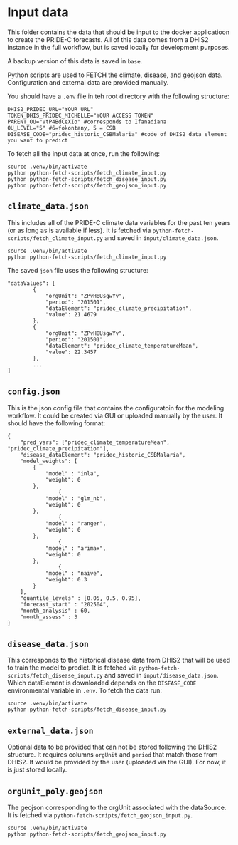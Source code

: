 # Input data

This folder contains the data that should be input to the docker applicatioon to create the PRIDE-C forecasts. All of this data comes from a DHIS2 instance in the full workflow, but is saved locally for development purposes.

A backup version of this data is saved in `base`.

Python scripts are used to FETCH the climate, disease, and geojson data. Configuration and external data are provided manually.

You should have a `.env` file in teh root directory with the following structure:

```
DHIS2_PRIDEC_URL="YOUR URL"
TOKEN_DHIS_PRIDEC_MICHELLE="YOUR ACCESS TOKEN"
PARENT_OU="VtP4BdCeXIo" #corresponds to Ifanadiana
OU_LEVEL="5" #6=fokontany, 5 = CSB
DISEASE_CODE="pridec_historic_CSBMalaria" #code of DHIS2 data element you want to predict
```

To fetch all the input data at once, run the following:

```
source .venv/bin/activate
python python-fetch-scripts/fetch_climate_input.py 
python python-fetch-scripts/fetch_disease_input.py 
python python-fetch-scripts/fetch_geojson_input.py 
```



## `climate_data.json`

This includes all of the PRIDE-C climate data variables for the past ten years (or as long as is available if less). It is fetched via `python-fetch-scripts/fetch_climate_input.py` and saved in `input/climate_data.json`.

```
source .venv/bin/activate
python python-fetch-scripts/fetch_climate_input.py 
```

The saved `json` file uses the following structure:

```
"dataValues": [
        {
            "orgUnit": "ZPvH8UsgwYv",
            "period": "201501",
            "dataElement": "pridec_climate_precipitation",
            "value": 21.4679
        },
        {
            "orgUnit": "ZPvH8UsgwYv",
            "period": "201501",
            "dataElement": "pridec_climate_temperatureMean",
            "value": 22.3457
        },
        ...
]

```

## `config.json`

This is the json config file that contains the configuratoin for the modeling workflow. It could be created via GUI or uploaded manually by the user. It should have the following format:

```
{
    "pred_vars": ["pridec_climate_temperatureMean", "pridec_climate_precipitation"],
    "disease_dataElement": "pridec_historic_CSBMalaria",
    "model_weights": [
        {
            "model" : "inla",
            "weight": 0
        },
                {
            "model" : "glm_nb",
            "weight": 0
        },
                {
            "model" : "ranger",
            "weight": 0
        },
                {
            "model" : "arimax",
            "weight": 0
        },
                {
            "model" : "naive",
            "weight": 0.3
        }
    ],
    "quantile_levels" : [0.05, 0.5, 0.95],
    "forecast_start" : "202504",
    "month_analysis" : 60,
    "month_assess" : 3
}
```

## `disease_data.json`

This corresponds to the historical disease data from DHIS2 that will be used to train the model to predict. It is fetched via `python-fetch-scripts/fetch_disease_input.py` and saved in `input/disease_data.json`. Which dataElement is downloaded depends on the `DISEASE_CODE` environmental variable in `.env`. To fetch the data run:

```
source .venv/bin/activate
python python-fetch-scripts/fetch_disease_input.py 
```

## `external_data.json`

Optional data to be provided that can not be stored following the DHIS2 structure. It requires columns `orgUnit` and `period` that match those from DHIS2. It would be provided by the user (uploaded via the GUI). For now, it is just stored locally.


## `orgUnit_poly.geojson`

The geojson corresponding to the orgUnit associated with the dataSource. It is fetched via `python-fetch-scripts/fetch_geojson_input.py`.

```
source .venv/bin/activate
python python-fetch-scripts/fetch_geojson_input.py 
```